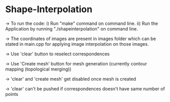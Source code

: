 # Shape-Interpolation

-> To run the code:
i) Run "make" command on command line.
ii) Run the Application by running "./shapeinterpolation" on command line.

-> The coordinates of images are present in images folder which can be stated in main.cpp for applying image interpolation on those images.

-> Use 'clear' button to reselect correspondences

-> Use 'Create mesh' button for mesh generation (currently contour mapping (topological merging))

-> 'clear' and 'create mesh' get disabled once mesh is created

-> 'clear' can't be pushed if correspondences doesn't have same number of points
